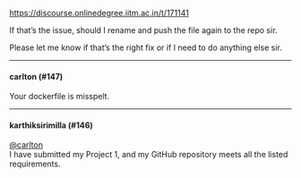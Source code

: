 https://discourse.onlinedegree.iitm.ac.in/t/171141

If that’s the issue, should I rename and push the file again to the repo sir.</p>
<p>Please let me know if that’s the right fix or if I need to do anything else sir.</p><hr>

<h4>carlton (#147)</h4>
<p>Your dockerfile is misspelt.</p><hr>

<h4>karthiksirimilla (#146)</h4>
<p><a class="mention" href="/u/carlton">@carlton</a><br/>
I have submitted my Project 1, and my GitHub repository meets all the listed requirements.